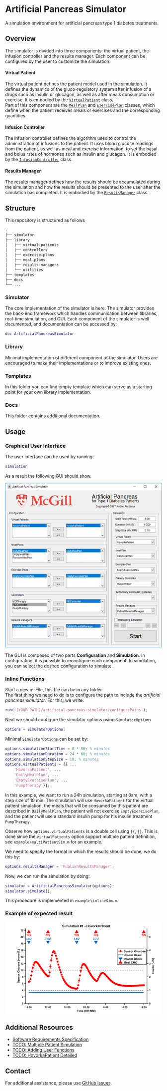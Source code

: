 # Artificial Pancreas Simulator

A simulation environment for artificial pancreas type 1 diabetes treatments.

## Overview

The simulator is divided into three components: the virtual patient, the infusion controller and the results manager. Each component can be configured by the user to customize the simulation.

#### Virtual Patient

The virtual patient defines the patient model used in the simulation. It defines the dynamics of the gluco-regulatory system after infusion of a drugs such as insulin or glucagon, as well as after meals consumption or exercise. It is embodied by the [`VirtualPatient`](https://github.com/McGillDiabetesLab/artificial-pancreas-simulator/blob/master/simulator/%40VirtualPatient/VirtualPatient.m) class.   
Part of this component are the [`MealPlan`](https://github.com/McGillDiabetesLab/artificial-pancreas-simulator/blob/master/simulator/%40MealPlan/MealPlan.m) and [`ExercisePlan`](https://github.com/McGillDiabetesLab/artificial-pancreas-simulator/blob/master/simulator/%40ExercisePlan/ExercisePlan.m) classes, which define when the patient receives meals or exercises and the corresponding quantities.

#### Infusion Controller

The infusion controller defines the algorithm used to control the administration of infusions to the patient. It uses blood glucose readings from the patient, as well as meal and exercise information, to set the basal and bolus rates of hormones such as insulin and glucagon. It is embodied by the [`InfusionController`](https://github.com/McGillDiabetesLab/artificial-pancreas-simulator/blob/master/simulator/%40InfusionController/InfusionController.m) class.

#### Results Manager

The results manager defines how the results should be accumulated during the simulation and how the results should be presented to the user after the simulation has completed. It is embodied by the [`ResultsManager`](https://github.com/McGillDiabetesLab/artificial-pancreas-simulator/blob/master/simulator/%40ResultsManager/ResultsManager.m) class.

## Structure

This repository is structured as follows

    .
    ├── simulator
    ├── library
    │   ├── virtual-patients
    │   ├── controllers
    │   ├── exercise-plans
    │   ├── meal-plans
    │   ├── results-managers
    │   └── utilities
    ├── templates
    ├── docs
    └── ...
### Simulator

The core implementation of the simulator is here. The simulator provides the back-end framework which handles communication between libraries, real-time simulation, and GUI. Each component of the simulator is well documented, and documentation can be accessed by:

```Matlab
doc ArtificialPancreasSimulator
```

### Library

Minimal implementation of different component of the simulator. Users are encouraged to make their implementations or to improve existing ones.

### Templates

In this folder you can find empty template which can serve as a starting point for your own library implementation.

### Docs

This folder contains additional documentation.

## Usage

### Graphical User Interface

The user interface can be used by running:

```Matlab
simulation
```

As a result the following GUI should show.

![](docs/GUIPic.png)

The GUI is composed of two parts **Configuration** and **Simulation**. In configuration, it is possible to reconfigure each component. In simulation, you can select the desired configuration to simulate.

### Inline Functions

Start a new m-File, this file can be in any folder.  
The first thing we need to do is to configure the path to include the _artificial pancreas simulator_. For this, we write:
```Matlab
run('[YOUR PATH]/artificial-pancreas-simulator/configurePaths');
```

Next we should configure the simulator options using `SimulatorOptions`

```Matlab
options = SimulatorOptions;
```

Minimal `SimulatorOptions` can be set by: 

```Matlab
options.simulationStartTime = 8 * 60; % minutes
options.simulationDuration = 24 * 60; % minutes
options.simulationStepSize = 10; % minutes
options.virtualPatients = {{ ...
    'HovorkaPatient', ...
    'DailyMealPlan', ...
    'EmptyExercisePlan', ...
    'PumpTherapy'}};
```

In this example, we want to run a 24h simulation, starting at 8am, with a step size of 10 min. The simulation will use `HovorkaPatient` for the virtual patient simulation, the meals that will be consumed by this patient are described in `DailyMealPlan`, the patient will not exercise `EmptyExercisePlan`, and the patient will use a standard insulin pump for his insulin treatment `PumpTherapy`.

Observe how `options.virtualPatients` is a double cell using `{{`, `}}`. This is done since the `virtualPatients` option support multiple patient definition, see `example/multiPatientSim.m` for an example.

We need to specify the format in which the results should be done, we do this by:

```Matlab
options.resultsManager = 'PublishResultsManager';
```

Now, we can run the simulation by doing:

```Matlab
simulator = ArtificialPancreasSimulator(options);
simulator.simulate();
```

This procedure is implemented in `example\inlineSim.m`.

### Example of expected result

![](docs/inlineSim.png)

## Additional Resources
- [Software Requirements Specification](docs/Software-Requirements-Specification.md)
- [TODO: Multiple Patient Simulation](docs/Multiple-Patient-Simulation.md)
- [TODO: Adding User Functions](docs/Adding-User-Functions.md)
- [TODO: HovorkaPatient Detailed](docs/HovorkaPatient-Detailed.md)

## Contact
For additional assistance, please use [GitHub Issues](https://github.com/McGillDiabetesLab/artificial-pancreas-simulator/issues).
